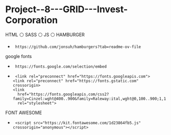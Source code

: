 # Project--8---GRID---Invest-Corporation
HTML ⚪ SASS ⚪ JS ⚪ 
HAMBURGER
+      https://github.com/jonsuh/hamburgers?tab=readme-ov-file
google fonts
+      https://fonts.google.com/selection/embed
+      <link rel="preconnect" href="https://fonts.googleapis.com">
      <link rel="preconnect" href="https://fonts.gstatic.com" crossorigin>
      <link
        href="https://fonts.googleapis.com/css2?family=Cinzel:wght@400..900&family=Raleway:ital,wght@0,100..900;1,100..900&display=swap"
        rel="stylesheet">
FONT AWESOME
+      <script src="https://kit.fontawesome.com/1d23864fb5.js" crossorigin="anonymous"></script>
